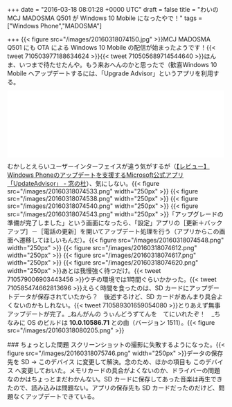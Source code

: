 
+++
date = "2016-03-18 08:01:28 +0000 UTC"
draft = false
title = "わいの MCJ MADOSMA Q501 が Windows 10 Mobile になったやで！"
tags = ["Windows Phone","MADOSMA"]

+++
{{< figure src="/images/20160318074150.jpg"  >}}MCJ MADOSMA Q501 にも OTA による Windows 10 Mobile の配信が始まったようです！{{< tweet 710503977188634624 >}}{{< tweet 710505689714544640 >}}ほんま、いつまで待たせたんや。もう来おへんのかと思ったで（歓喜Windows 10 Mobile へアップデートするには、「Upgrade Advisor」というアプリを利用する。<iframe src="//hatenablog-parts.com/embed?url=https%3A%2F%2Fwww.microsoft.com%2Fja-jp%2Fstore%2Fapps%2Fupdateadvisor%2F9nblggh0f5g4" title="Upgrade Advisor – Microsoft ストアの Windows アプリ" class="embed-card embed-webcard" scrolling="no" frameborder="0" style="display: block; width: 100%; height: 155px; max-width: 500px; margin: 10px 0px;"></iframe>むかしとえらいユーザーインターフェイスが違う気がするが（<a href="http://www.forest.impress.co.jp/docs/review/20151211_734920.html">【レビュー】Windows Phoneのアップデートを支援するMicrosoft公式アプリ「UpdateAdvisor」 - 窓の杜</a>）、気にしない。{{< figure src="/images/20160318074533.png" width="250px" >}} {{< figure src="/images/20160318074538.png" width="250px" >}} {{< figure src="/images/20160318074540.png" width="250px" >}} {{< figure src="/images/20160318074543.png" width="250px" >}}「アップグレードの準備が完了しました」という画面になったら、「設定」アプリの［更新＋バックアップ］－［電話の更新］を開いてアップデート処理を行う（アプリからこの画面へ遷移してほしいもんだ）。{{< figure src="/images/20160318074548.png" width="250px" >}} {{< figure src="/images/20160318074612.png" width="250px" >}} {{< figure src="/images/20160318074617.png" width="250px" >}} {{< figure src="/images/20160318074620.png" width="250px" >}}あとは我慢強く待つだけ。{{< tweet 710579006903443456 >}}ウチの環境では1時間ぐらいかかった。{{< tweet 710585474662813696 >}}えらく時間を食ったのは、SD カードにアップデートデータが保存されていたから？　後述するけど、SD カードがあんまり具合よくないのかもしれない。{{< tweet 710589301659054080 >}}とりあえず無事アップデートが完了。_ねんがんの うぃんどうずてんを　てにいれたぞ！　_ちなみに OS のビルドは **10.0.10586.71** との由（バージョン 1511）。{{< figure src="/images/20160318080205.png"  >}}<br/>


<div class="section">
    ### ちょっとした問題
    スクリーンショットの撮影に失敗するようになった。{{< figure src="/images/20160318075746.png" width="250px" >}}データの保存先を SD → このデバイス に変更して解決。念のため、ほかの項目も このデバイス へ変更しておいた。メモリカードの具合がよくないのか、ドライバーの問題なのかはちょっとまだわかんない。SD カードに保存してあった音楽は再生できたので、読み込みは問題ない。アプリの保存先も SD カードだったのだけど、問題なくアップデートできている。

</div>

